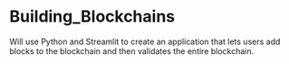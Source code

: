 # Building_Blockchains
Will use Python and Streamlit to create an application that lets users add blocks to the blockchain and then validates the entire blockchain.
